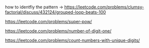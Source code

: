how to identfiy the pattern -> https://leetcode.com/problems/clumsy-factorial/discuss/432124/grouped-loop-beats-100

https://leetcode.com/problems/super-pow/

https://leetcode.com/problems/number-of-digit-one/

https://leetcode.com/problems/count-numbers-with-unique-digits/

